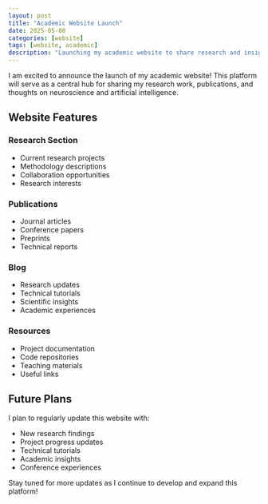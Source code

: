 ```yaml
---
layout: post
title: "Academic Website Launch"
date: 2025-05-08
categories: [website]
tags: [website, academic]
description: "Launching my academic website to share research and insights"
---
```


I am excited to announce the launch of my academic website! This platform will serve as a central hub for sharing my research work, publications, and thoughts on neuroscience and artificial intelligence.

## Website Features

### Research Section
- Current research projects
- Methodology descriptions
- Collaboration opportunities
- Research interests

### Publications
- Journal articles
- Conference papers
- Preprints
- Technical reports

### Blog
- Research updates
- Technical tutorials
- Scientific insights
- Academic experiences

### Resources
- Project documentation
- Code repositories
- Teaching materials
- Useful links

## Future Plans

I plan to regularly update this website with:
- New research findings
- Project progress updates
- Technical tutorials
- Academic insights
- Conference experiences

Stay tuned for more updates as I continue to develop and expand this platform! 